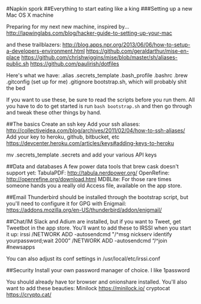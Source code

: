 #Napkin spork
##Everything to start eating like a king
###Setting up a new Mac OS X machine

Preparing for my next new machine, inspired by... 
http://lapwinglabs.com/blog/hacker-guide-to-setting-up-your-mac

and these trailblazers:
http://blog.apps.npr.org/2013/06/06/how-to-setup-a-developers-environment.html
https://github.com/geraldarthur/mise-en-place
https://github.com/chrishwiggins/mise/blob/master/sh/aliases-public.sh
https://github.com/paulirish/dotfiles

Here's what we have:
.alias
.secrets_template
.bash_profile
.bashrc
.brew
.gitconfig (set up for me)
.gitignore
bootstrap.sh, which will probably shit the bed

If you want to use these, be sure to read the scripts before you run them. All you have to do to get started is run ``bash bootstrap.sh`` and then go through and tweak these other things by hand.

##The basics
Create an ssh key
Add your ssh aliases: http://collectiveidea.com/blog/archives/2011/02/04/how-to-ssh-aliases/
Add your key to heroku, github, bitbucket, etc
https://devcenter.heroku.com/articles/keys#adding-keys-to-heroku

mv .secrets_template .secrets
and add your various API keys

##Data and databases
A few power data tools that brew cask doesn't support yet: 
TabulaPDF: http://tabula.nerdpower.org/
OpenRefine: http://openrefine.org/download.html
MDBLite: For those rare times someone hands you a really old Access file, available on the app store.

##Email
Thunderbird should be installed through the bootstrap script, but you'll need to configure it for GPG with Enigmail: https://addons.mozilla.org/en-US/thunderbird/addon/enigmail/

##Chat/IM
Slack and Adium are installed, but if you want to Tweet, get Tweetbot in the app store.
You'll want to add these to IRSSI when you start it up:
irssi
/NETWORK ADD -autosendcmd "/^msg nickserv identify yourpassword;wait 2000”
/NETWORK ADD -autosendcmd “/^join #newsapps

You can also adjust its conf settings in /usr/local/etc/irssi.conf

##Security
Install your own password manager of choice. I like 1password

You should already have tor browser and onionshare installed. You'll also want to add these beauties: 
Minilock https://minilock.io/
cryptocat https://crypto.cat/